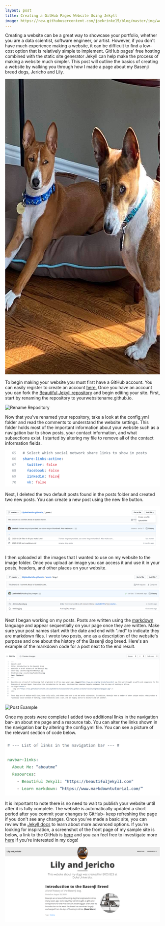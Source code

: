 ```yaml
---
layout: post
title: Creating a GitHub Pages Website Using Jekyll
image: https://raw.githubusercontent.com/joekrinke15/blog/master/img/website.png
---
```


Creating a website can be a great way to showcase  your portfolio, whether you are a data scientist, software engineer, or artist. However, if you don't have much experience making a website, it can be difficult to find a low-cost option that is relatively simple to implement. GitHub pages' free hosting combined with the static site generator Jekyll can help make the process of making a website much simpler. This post will outline the basics of creating a website by walking you through how I made a page about my Basenji breed dogs, Jericho and Lily. 

<p align="center">
  <img width="720" height="960" src="https://raw.githubusercontent.com/joekrinke15/blog/master/img/BothDogs.jpg">
</p>

To begin making your website you must first have a GitHub account. You can easily register to create an account [here.](https://github.com/pricing) Once you have an account you can fork the [Beautiful Jekyll repository](https://github.com/daattali/beautiful-jekyll) and begin editing your site. First, start by renaming the repository to yourwebsitename.github.io.

![Rename Repository](https://raw.githubusercontent.com/joekrinke15/blg/master/img/RenameSite.PNG)

Now that you've renamed your repository, take a look at the config.yml folder and read the comments to understand the website settings. This folder holds most of the important information about your website such as a navigation bar to show posts, your contact information, and what subsections exist. I started by altering my file to remove all of the contact information fields.

![Remove Contact Information](https://raw.githubusercontent.com/joekrinke15/blog/master/img/RemoveSocialMediaButtons.PNG)

Next, I deleted the two default posts found in the posts folder and created two new posts. You can create a new post using the new file button.

![New Post](https://github.com/joekrinke15/blog/blob/master/img/CreateNewPost.PNG?raw=truePosts)

I then uploaded all the images that I wanted to use on my website to the image folder. Once you upload an image you can access it and use it in your posts, headers, and other places on your website. 

![Add Images](https://raw.githubusercontent.com/joekrinke15/blog/master/img/AddingImages.PNG)

Next I began working on my posts. Posts are written using the [markdown](https://www.markdowntutorial.com/) language and appear sequentially on your page once they are written. Make sure your post names start with the date and end with ".md" to indicate they are markdown files. I wrote two posts, one as a description of the website's purpose and one about the history of the Basenji dog breed. Here's an example of the markdown code for a post next to the end result. 

![Markdown Example](https://raw.githubusercontent.com/joekrinke15/blog/master/markdownexample.PNG)

![Post Example](https://github.com/joekrinke15/blog/blob/master/PostOutputExample.PNG?raw=true)

Once my posts were complete I added two additional links in the navigation bar- an about me page and a resource tab. You can alter the links shown in the navigation bar by altering the config.yml file. You can see a picture of the relevant section of code below. 

![Navigation Bar](https://github.com/joekrinke15/blog/blob/master/img/NavBar.PNG?raw=true)

It is important to note there is no need to wait to publish your website until after it is fully complete. The website is automatically updated a short period after you commit your changes to GitHub- keep refreshing the page if you don't see any changes. Once you've made a basic site, you can review the [Jekyll docs](https://jekyllrb.com/docs/) to learn about more advanced options. If you're looking for inspiration, a screenshot of the front page of my sample site is below, a link to the GitHub is [here](https://github.com/LilyAndJericho/LilyAndJericho.github.io) and you can feel free to investigate more [here](https://lilyandjericho.github.io) if you're interested in my dogs!

![Website Front Page](https://raw.githubusercontent.com/joekrinke15/blog/master/img/WebsiteFrontPage.PNG)
